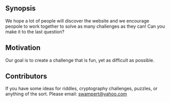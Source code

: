 ## Synopsis

 We hope a lot of people will discover the website and we encourage peopole to work together to solve as many challenges as they can! Can you make it to the last question?

## Motivation

Our goal is to create a challenge that is fun, yet as difficult as possible.

## Contributors

If you have some ideas for riddles, cryptography challenges, puzzles, or anything of the sort. Please email: swampert@yahoo.com
